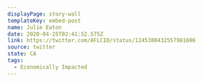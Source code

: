 ```yaml
---
displayPage: story-wall
templateKey: embed-post
name: Julie Eaton
date: 2020-04-25T02:41:52.575Z
link: https://twitter.com/AFLCIO/status/1245380432557981696
source: twitter
state: CA
tags: 
  - Economically Impacted
---
```

